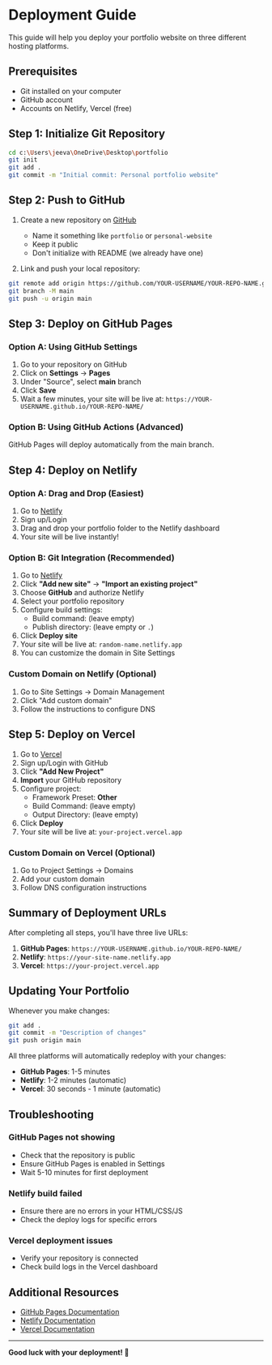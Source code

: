 # Deployment Guide

This guide will help you deploy your portfolio website on three different hosting platforms.

## Prerequisites

- Git installed on your computer
- GitHub account
- Accounts on Netlify, Vercel (free)

## Step 1: Initialize Git Repository

```bash
cd c:\Users\jeeva\OneDrive\Desktop\portfolio
git init
git add .
git commit -m "Initial commit: Personal portfolio website"
```

## Step 2: Push to GitHub

1. Create a new repository on [GitHub](https://github.com/new)
   - Name it something like `portfolio` or `personal-website`
   - Keep it public
   - Don't initialize with README (we already have one)

2. Link and push your local repository:
```bash
git remote add origin https://github.com/YOUR-USERNAME/YOUR-REPO-NAME.git
git branch -M main
git push -u origin main
```

## Step 3: Deploy on GitHub Pages

### Option A: Using GitHub Settings
1. Go to your repository on GitHub
2. Click on **Settings** → **Pages**
3. Under "Source", select **main** branch
4. Click **Save**
5. Wait a few minutes, your site will be live at:
   `https://YOUR-USERNAME.github.io/YOUR-REPO-NAME/`

### Option B: Using GitHub Actions (Advanced)
GitHub Pages will deploy automatically from the main branch.

## Step 4: Deploy on Netlify

### Option A: Drag and Drop (Easiest)
1. Go to [Netlify](https://www.netlify.com/)
2. Sign up/Login
3. Drag and drop your portfolio folder to the Netlify dashboard
4. Your site will be live instantly!

### Option B: Git Integration (Recommended)
1. Go to [Netlify](https://app.netlify.com/)
2. Click **"Add new site"** → **"Import an existing project"**
3. Choose **GitHub** and authorize Netlify
4. Select your portfolio repository
5. Configure build settings:
   - Build command: (leave empty)
   - Publish directory: (leave empty or `.`)
6. Click **Deploy site**
7. Your site will be live at: `random-name.netlify.app`
8. You can customize the domain in Site Settings

### Custom Domain on Netlify (Optional)
1. Go to Site Settings → Domain Management
2. Click "Add custom domain"
3. Follow the instructions to configure DNS

## Step 5: Deploy on Vercel

1. Go to [Vercel](https://vercel.com/)
2. Sign up/Login with GitHub
3. Click **"Add New Project"**
4. **Import** your GitHub repository
5. Configure project:
   - Framework Preset: **Other**
   - Build Command: (leave empty)
   - Output Directory: (leave empty)
6. Click **Deploy**
7. Your site will be live at: `your-project.vercel.app`

### Custom Domain on Vercel (Optional)
1. Go to Project Settings → Domains
2. Add your custom domain
3. Follow DNS configuration instructions

## Summary of Deployment URLs

After completing all steps, you'll have three live URLs:

1. **GitHub Pages**: `https://YOUR-USERNAME.github.io/YOUR-REPO-NAME/`
2. **Netlify**: `https://your-site-name.netlify.app`
3. **Vercel**: `https://your-project.vercel.app`

## Updating Your Portfolio

Whenever you make changes:

```bash
git add .
git commit -m "Description of changes"
git push origin main
```

All three platforms will automatically redeploy with your changes:
- **GitHub Pages**: 1-5 minutes
- **Netlify**: 1-2 minutes (automatic)
- **Vercel**: 30 seconds - 1 minute (automatic)

## Troubleshooting

### GitHub Pages not showing
- Check that the repository is public
- Ensure GitHub Pages is enabled in Settings
- Wait 5-10 minutes for first deployment

### Netlify build failed
- Ensure there are no errors in your HTML/CSS/JS
- Check the deploy logs for specific errors

### Vercel deployment issues
- Verify your repository is connected
- Check build logs in the Vercel dashboard

## Additional Resources

- [GitHub Pages Documentation](https://docs.github.com/en/pages)
- [Netlify Documentation](https://docs.netlify.com/)
- [Vercel Documentation](https://vercel.com/docs)

---

**Good luck with your deployment! 🚀**

